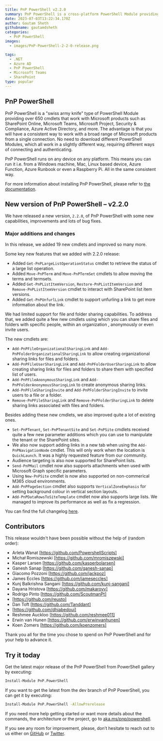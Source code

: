 ```yaml
---
title: PnP PowerShell v2.2.0
summary: PnP PowerShell is a cross-platform PowerShell Module providing over 650 cmdlets that work  with Microsoft 365 environments and more specifically SharePoint Online, Microsoft Teams, Microsoft Planner and Power Automate.
date: 2023-07-03T13:22:34.170Z
author: Gautam Sheth
githubname: gautamdsheth
categories:
  - PnP PowerShell
images:
  - images/PnP-PowerShell-2-2-0-release.png

tags:
  - .NET
  - Azure AD
  - PnP PowerShell
  - Microsoft Teams
  - SharePoint
type: popular
---
```


## PnP PowerShell

PnP PowerShell is a "swiss army knife" type of PowerShell Module providing over 650 cmdlets that work with Microsoft products such as SharePoint Online, Microsoft Teams, Microsoft Project, Security & Compliance, Azure Active Directory, and more. The advantage is that you will have a consistent way to work with a broad range of Microsoft products from a single connection. No need to download different PowerShell Modules, which all work in a slightly different way, requiring different ways of connecting and authenticating.

PnP PowerShell runs on any device on any platform. This means you can run it i.e. from a Windows machine, Mac, Linux based device, Azure Function, Azure Runbook or even a Raspberry Pi. All in the same consistent way.

For more information about installing PnP PowerShell, please refer to [the documentation](https://pnp.github.io/powershell/articles/index.html).

## New version of PnP PowerShell – v2.2.0

We have released a new version, `2.2.0`, of PnP PowerShell with some new capabilities, improvements and lots of bug fixes.

### Major additions and changes

In this release, we added 19 new cmdlets and improved so many more.

Some key new features that we added with 2.2.0 release:

- Added `Get-PnPLargeListOperationStatus` cmdlet to retrieve the status of a large list operation.
- Added `Move-PnPTerm` and `Move-PnPTermSet` cmdlets to allow moving the terms and termsets.
- Added `Get-PnPListItemVersion`, `Restore-PnPListItemVersion` and `Remove-PnPListItemVersion` cmdlet to interact with SharePoint list item versions.
- Added `Get-PnPUnfurlLink` cmdlet to support unfurling a link to get more information about the link. 

We had limited support for file and folder sharing capabilities. To address that, we added quite a few new cmdlets using which you can share files and folders with specific people, within an organization , anonymously or even invite users.

The new cmdlets are:

- `Add-PnPFileOrganizationalSharingLink` and `Add-PnPFolderOrganizationalSharingLink` to allow creating organizational sharing links for files and folders.
- `Add-PnPFileUserSharingLink` and `Add-PnPFolderUserSharingLink` to allow creating sharing links for files and folders to share them with specified list of users.
- `Add-PnPFileAnonymousSharingLink` and `Add-PnPFolderAnonymousSharingLink` to create anonymous sharing links.
- `Add-PnPFileSharingInvite` and `Add-PnPFolderSharingInvite`  to invite users to a file or a folder. 
- `Remove-PnPFileSharingLink` and `Remove-PnPFolderSharingLink`  to delete sharing links associated with files and folders.

Besides adding these new cmdlets, we also improved quite a lot of existing ones.

- `Set-PnPTenant`, `Set-PnPTenantSite` and `Set-PnPSite` cmdlets received quite a few new parameter additions which you can use to manipulate the tenant or the SharePoint sites.
- We also now support adding links in a new tab when using the `Add-PnPNavigationNode` cmdlet. This will only work when the location is `QuickLaunch`. It was a highly requested feature from our community.
- Audience targeting is also now supported for SharePoint lists.
- `Send-PnPMail` cmdlet now also supports attachments when used with Microsoft Graph specific parameters.
- Using `New-PnPSite` cmdlet is now also supported on non-commerical M365 cloud environments.
- `Add-PnPPageSection` cmdlet also supports `VerticalZoneEmphasis` for setting background colour in vertical section layouts.
- `Add-PnPDataRowsToSiteTemplate` cmdlet now also supports large lists. We managed to improve its performance as well as fix a regression. 

You can find the full changelog [here](https://github.com/pnp/powershell/releases/tag/v2.2.0).

## Contributors

This release wouldn't have been possible without the help of (random order):

* Arleta Wanat [https://github.com/PowershellScripts]
* Michał Romiszewski [https://github.com/mromiszewski]
* Kasper Larsen [https://github.com/kasperbolarsen]
* Ganesh Sanap [https://github.com/ganesh-sanap]
* Giacomo Pozzoni [https://github.com/jackpoz]
* James Eccles [https://github.com/jameseccles]
* Kunj Balkrishna Sangani [https://github.com/kunj-sangani]
* Dayana Hristova [https://github.com/makarovv]
* Rodrigo Pinto [https://github.com/ScoutmanPt]
* [https://github.com/reusto]
* Dan Toft [https://github.com/Tanddant]
* [https://github.com/dhiabedoui]
* Reshmee Auckloo [https://github.com/reshmee011]
* Erwin van Hunen [https://github.com/erwinvanhunen]
* Koen Zomers [https://github.com/koenzomers]

Thank you all for the time you chose to spend on PnP PowerShell and for your help to advance it.

## Try it today

Get the latest major release of the PnP PowerShell from PowerShell gallery by executing:

```bash
Install-Module PnP.PowerShell
```

If you want to get the latest from the dev branch of PnP PowerShell, you can get it by executing:

```bash
Install-Module PnP.PowerShell -AllowPrerelease
```

If you need more help getting started or want more details about the commands, the architecture or the project, go to [aka.ms/pnp/powershell](https://aka.ms/pnp/powershell).

If you see any room for improvement, please, don’t hesitate to reach out to us either on [GitHub](https://github.com/pnp/powershell/issues) or [Twitter](https://twitter.com/pnppowershell).
